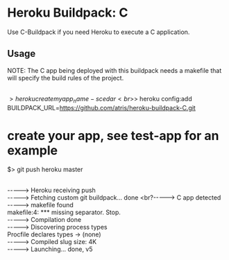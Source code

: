 # Heroku Buildpack: C

Use C-Buildpack if you need Heroku to execute a C application.

## Usage

NOTE: The C app being deployed with this buildpack needs a makefile that will specify the build rules of the project.

<br>$> heroku create myapp_name -s cedar
<br>$> heroku config:add BUILDPACK_URL=https://github.com/atris/heroku-buildpack-C.git

# create your app, see test-app for an example

$> git push heroku master

<br>-----> Heroku receiving push
<br>-----> Fetching custom git buildpack... done
<br?-----> C app detected
<br>-----> makefile found
<br>makefile:4: *** missing separator.  Stop.
<br>-----> Compilation done
<br>-----> Discovering process types
       <br>Procfile declares types -> (none)
<br>-----> Compiled slug size: 4K
<br>-----> Launching... done, v5

